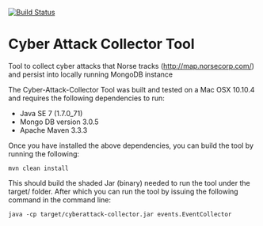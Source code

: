 [![Build Status](https://travis-ci.org/cloudronin/cyberattack-collector.svg?branch=master)](https://travis-ci.org/cloudronin/cyberattack-collector/)


# Cyber Attack Collector Tool
Tool to collect cyber attacks that Norse tracks (http://map.norsecorp.com/) and persist into locally running MongoDB instance

The Cyber-Attack-Collector Tool was built and tested on a Mac OSX 10.10.4 and requires the following dependencies to run:

*	Java SE 7 (1.7.0_71) 
*	Mongo DB version 3.0.5
*	Apache Maven 3.3.3 


Once you have installed the above dependencies, you can build the tool by running the following:  

	mvn clean install


This should build the shaded Jar (binary) needed to run the tool under the target/ folder.
After which you can run the tool by issuing the following command in the command line:

	java -cp target/cyberattack-collector.jar events.EventCollector


